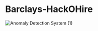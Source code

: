 # Barclays-HackOHire
![Anomaly Detection System (1)](https://github.com/priyankak3/Barclays-HackOHire/assets/96262771/a744a642-a0bb-4ed3-b7df-0584275d49ee)
